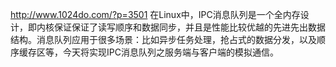 ﻿http://www.1024do.com/?p=3501
在Linux中，IPC消息队列是一个全内存设计，即内核保证保证了读写顺序和数据同步，并且是性能比较优越的先进先出数据结构。消息队列应用于很多场景：比如异步任务处理，抢占式的数据分发，以及顺序缓存区等，今天将实现IPC消息队列之服务端与客户端的模拟通信。